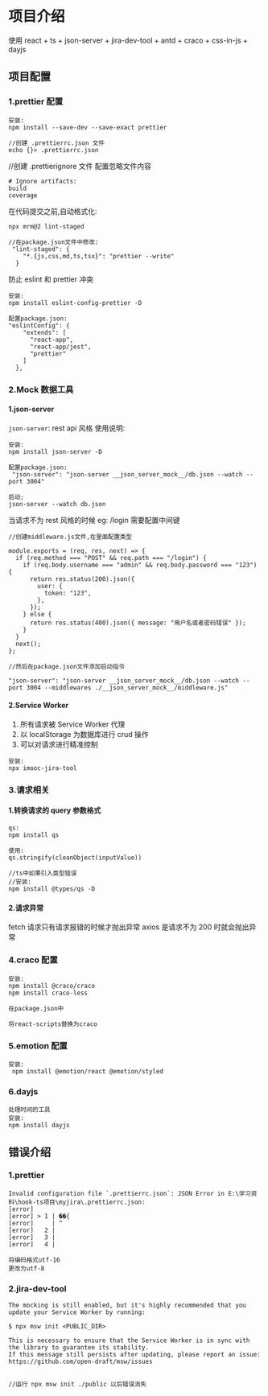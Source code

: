 # 项目介绍

使用 react + ts + json-server + jira-dev-tool + antd + craco + css-in-js + dayjs

## 项目配置

### 1.prettier 配置

```
安装:
npm install --save-dev --save-exact prettier

//创建 .prettierrc.json 文件
echo {}> .prettierrc.json
```

//创建 .prettierignore 文件
配置忽略文件内容

```
# Ignore artifacts:
build
coverage
```

在代码提交之前,自动格式化:

```
npx mrm@2 lint-staged

//在package.json文件中修改:
 "lint-staged": {
    "*.{js,css,md,ts,tsx}": "prettier --write"
  }
```

防止 eslint 和 prettier 冲突

```
安装:
npm install eslint-config-prettier -D

配置package.json:
"eslintConfig": {
    "extends": [
      "react-app",
      "react-app/jest",
      "prettier"
    ]
  },
```

### 2.Mock 数据工具

#### 1.json-server

`json-server`:
rest api 风格
使用说明:

```
安装:
npm install json-server -D

配置package.json:
 "json-server": "json-server __json_server_mock__/db.json --watch --port 3004"

启动;
json-server --watch db.json
```

当请求不为 rest 风格的时候
eg: /login
需要配置中间键

```
//创建middleware.js文件,在里面配置类型

module.exports = (req, res, next) => {
  if (req.method === "POST" && req.path === "/login") {
    if (req.body.username === "admin" && req.body.password === "123") {
      return res.status(200).json({
        user: {
          token: "123",
        },
      });
    } else {
      return res.status(400).json({ message: "用户名或者密码错误" });
    }
  }
  next();
};

//然后在package.json文件添加启动指令

"json-server": "json-server __json_server_mock__/db.json --watch --port 3004 --middlewares ./__json_server_mock__/middleware.js"

```

#### 2.Service Worker

1. 所有请求被 Service Worker 代理
2. 以 localStorage 为数据库进行 crud 操作
3. 可以对请求进行精准控制

```
安装:
npx imooc-jira-tool
```

### 3.请求相关

#### 1.转换请求的 query 参数格式

```
qs:
npm install qs

使用:
qs.stringify(cleanObject(inputValue))

//ts中如果引入类型错误
//安装:
npm install @types/qs -D
```

#### 2.请求异常

fetch 请求只有请求报错的时候才抛出异常
axios 是请求不为 200 时就会抛出异常

### 4.craco 配置

```
安装:
npm install @craco/craco
npm install craco-less

在package.json中

将react-scripts替换为craco
```

### 5.emotion 配置

```
安装:
 npm install @emotion/react @emotion/styled
```

### 6.dayjs

```
处理时间的工具
安装:
npm install dayjs
```

## 错误介绍

### 1.prettier

```
Invalid configuration file `.prettierrc.json`: JSON Error in E:\学习资料\hook-ts项目\myjira\.prettierrc.json:
[error]
[error] > 1 | ��{
[error]     | ^
[error]   2 |
[error]   3 |
[error]   4 |

将编码格式utf-16
更改为utf-8
```

### 2.jira-dev-tool

```
The mocking is still enabled, but it's highly recommended that you update your Service Worker by running:

$ npx msw init <PUBLIC_DIR>

This is necessary to ensure that the Service Worker is in sync with the library to guarantee its stability.
If this message still persists after updating, please report an issue: https://github.com/open-draft/msw/issues


//运行 npx msw init ./public 以后错误消失
```
